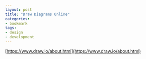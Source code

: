 ```yaml
---
layout: post
title: "Draw Diagrams Online"
categories:
- bookmark
tags:
- design
- development
---
```

[https://www.draw.io/about.html](https://www.draw.io/about.html)
